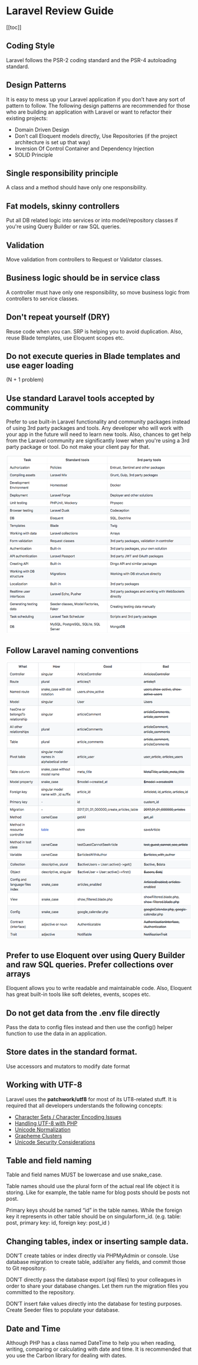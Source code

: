 # Laravel Review Guide

[[toc]]

## Coding Style

Laravel follows the PSR-2 coding standard and the PSR-4 autoloading standard.

## Design Patterns

It is easy to mess up your Laravel application if you don’t have any sort of pattern to follow. The following design patterns are recommended for those who are building an application with Laravel or want to refactor their existing projects:
  * Domain Driven Design
  * Don’t call Eloquent models directly, Use Repositories (if the project architecture is set up that way)
  * Inversion Of Control Container and Dependency Injection
  * SOLID Principle

## Single responsibility principle

A class and a method should have only one responsibility.

## Fat models, skinny controllers

Put all DB related logic into services or into model/repository classes if you're using Query Builder or raw SQL queries.

## Validation

Move validation from controllers to Request or Validator classes.

## Business logic should be in service class

A controller must have only one responsibility, so move business logic from controllers to service classes.

## Don't repeat yourself (DRY)

Reuse code when you can. SRP is helping you to avoid duplication. Also, reuse Blade templates, use Eloquent scopes etc.

## Do not execute queries in Blade templates and use eager loading

(N + 1 problem)

## Use standard Laravel tools accepted by community

Prefer to use built-in Laravel functionality and community packages instead of using 3rd party packages and tools. Any developer who will work with your app in the future will need to learn new tools. Also, chances to get help from the Laravel community are significantly lower when you're using a 3rd party package or tool. Do not make your client pay for that.

![An image](./assets/images/laravel-tools.png)

## Follow Laravel naming conventions

![An image](./assets/images/laravel-naming-conventions-1.png)
![An image](./assets/images/laravel-naming-conventions-2.png)

## Prefer to use Eloquent over using Query Builder and raw SQL queries. Prefer collections over arrays

Eloquent allows you to write readable and maintainable code. Also, Eloquent has great built-in tools like soft deletes, events, scopes etc.

## Do not get data from the .env file directly

Pass the data to config files instead and then use the config() helper function to use the data in an application.

## Store dates in the standard format.

Use accessors and mutators to modify date format

## Working with UTF-8

Laravel uses the **patchwork/utf8** for most of its UT8-related stuff. It is required that all developers understands the following concepts:


  * [Character Sets / Character Encoding Issues](http://www.phpwact.org/php/i18n/charsets)
  * [Handling UTF-8 with PHP](http://www.phpwact.org/php/i18n/utf-8)
  * [Unicode Normalization](http://en.wikipedia.org/wiki/Unicode_equivalence)
  * [Grapheme Clusters](http://unicode.org/reports/tr29/)
  * [Unicode Security Considerations](http://www.unicode.org/reports/tr36/#Deletion_of_Noncharacters)

## Table and field naming

Table and field names MUST be lowercase and use snake_case.

Table names should use the plural form of the actual real life object it is storing. Like for example, the table name for blog posts should be posts not post.

Primary keys should be named “id” in the table names. While the foreign key it represents in other table should be on singularform_id. (e.g. table: post, primary key: id, foreign key: post_id )

## Changing tables, index or inserting sample data.

DON’T create tables or index directly via PHPMyAdmin or console. Use database migration to create table, add/alter any fields, and commit those to Git repository.

DON’T directly pass the database export (sql files) to your colleagues in order to share your database changes. Let them run the migration files you committed to the repository.

DON’T insert fake values directly into the database for testing purposes. Create Seeder files to populate your database.

## Date and Time

Although PHP has a class named DateTime to help you when reading, writing, comparing or calculating with date and time. It is recommended that you use the Carbon library for dealing with dates.